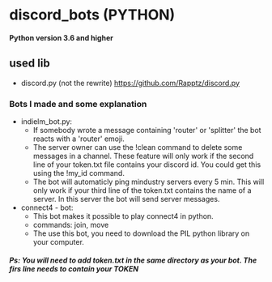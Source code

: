 # discord_bots (PYTHON)
#### Python version 3.6 and higher

## used lib
  * discord.py (not the rewrite)
    https://github.com/Rapptz/discord.py

### Bots I made and some explanation
  * indielm_bot.py:
    * If somebody wrote a message containing 'router' or 'splitter' the bot reacts with a 'router' emoji.
    * The server owner can use the !clean command to delete some messages in a channel.
      These feature will only work if the second line of your token.txt file contains your discord id.
      You could get this using the !my_id command.
    * The bot will automaticly ping mindustry servers every 5 min. This will only work if your third line of
      the token.txt contains the name of a server. In this server the bot will send server messages.
  * connect4 - bot:
    * This bot makes it possible to play connect4 in python.
    * commands: join, move <num>
    * The use this bot, you need to download the PIL python library on your computer. 
      
       
##### Ps: You will need to add token.txt in the same directory as your bot. The firs line needs to contain your TOKEN
   
   
